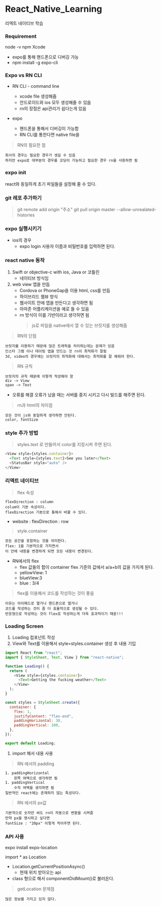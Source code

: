 # React_Native_Learning

리엑트 네이티브 학습

### Requirement

node -v
npm
Xcode

- expo를 통해 핸드폰으로 디버깅 가능
- npm install -g expo-cli

### Expo vs RN CLI

- RN CLI - command line

  - xcode file 생성해줌
  - 안드로이드와 ios 모두 생성해줄 수 있음
  - rn의 장점은 api관리가 쉽다는게 있음

- expo
  - 핸드폰을 통해서 디버깅이 가능함
  - RN CLI를 통한다면 native file을

> RN의 필요한 점

    회사의 경우는 필요한 경우가 생길 수 있음
    하지만 expo로 대부분의 경우를 코딩이 가능하고 필요한 경우 rn을 사용하면 됨

### expo init

react와 동일하게 초기 파일들을 설정해 줄 수 있다.

### git 레포 추가하기

> git remote add origin "주소"
> git pull origin master --allow-unrealated-histories

### expo 실행시키기

- ios의 경우
  - expo login
    사용자 이름과 비밀번호를 입력하면 된다.

### react native 동작

1. Swift or objective-c with ios, Java or 코틀린
   - 네이티브 방식임
2. web view 앱을 만듬
   - Cordova or PhoneGap을 이용 html, css를 만듬
   - 하이브리드 웹뷰 방식
   - 웹사이트 안에 앱을 만든다고 생각하면 됨
   - 아마존 어플리케이션을 예로 들 수 있음
   - rn 방식이 이를 기반이라고 생각하면 됨
     > js로 파일을 native에서 열 수 있는 브릿지를 생성해줌

> RN의 단점

    브릿지를 이용하기 때문에 많은 트래픽을 처리하는데는 문제가 있음
    인스타 그램 이나 데이팅 앱을 만드는 것 rn이 최적화가 잘됨
    3d, video의 경우에는 브릿지의 최적화에 대해서는 최적화를 잘 해줘야 한다.

> RN 규칙

    브릿지의 규칙 때문에 이렇게 작성해야 함
    div -> View
    span -> Text

- 오류를 해결
  오류가 났을 때는 서버를 중지 시키고 다시 빌드를 해주면 된다.

> rn과 html의 차이점

    모든 것이 js와 동일하게 생각하면 안된다.
    color, fontSize

### style 추가 방법

> styles.text 로 만들어서 color를 지정시켜 주면 된다.

```javascript
<View style={styles.container}>
  <Text style={styles.text}>See you later</Text>
  <StatusBar style="auto" />
</View>
```

### 리엑트 네이티브

> flex 속성

    flexDirection : column
    colum이 기본 속성이다.
    flexDirection 기본으로 통해서 바꿀 수 있다.

- website : flexDirection : row

> style.container

    모든 공간을 포함하는 것을 의미한다.
    flex: 1을 기본적으로 가지면서
    이 안에 내용을 변경하게 되면 모든 내용이 변경된다.

- RN에서의 flex
  - flex 값들의 합이 container flex 기준의 값에서 a/a+b의 값을 가지게 된다.
  - yellowView: 1
  - blueView:3
  - blue : 3/4

> flex를 이용해서 코드를 작성하는 것이 좋음

    이유는 아이패드로 열거나 핸드폰으로 열거나
    코드를 작성하는 것이 좀 더 효율적으로 생성될 수 있다.
    반응형으로 작성하는 것이 flex로 작성하는게 더욱 효과적이기 때문!!!

### Loading Screen

1. Loading 컴포넌트 작성
1. View와 Text를 이용해서 style=styles.container 생성 후 내용 기입

```js
import React from "react";
import { StyleSheet, Text, View } from "react-native";

function Loading() {
  return (
    <View style={styles.container}>
      <Text>Getting the fucking weather</Text>
    </View>
  );
}

const styles = StyleSheet.create({
  container: {
    flex: 1,
    justifyContent: "flex-end",
    paddingHorizontal: 30,
    paddingVertical: 100,
  },
});

export default Loading;
```

1. import 해서 내용 사용

> RN 에서의 padding

    1. paddingHorizontal
        왼쪽 여백으로 생각하면 됨
    1. paddingVertical
        수직 여백을 생각하면 됨
    일반적인 react에는 존재하지 않는 특성이다.

> RN 에서의 px값

    기본적으로 숫자만 써도 rn이 자동으로 변환을 시켜줌
    만약 px을 명시하고 싶다면
    fontSize : "20px" 이렇게 적어주면 된다.

### API 사용

expo install expo-location

import \* as Location

- Location.getCurrentPositionAsync()
  - 현재 위치 받아오는 api
- class 형으로 해서 componentDidMount()로 불러온다.

> getLocation 문제점

    많은 정보를 가지고 있지 않다.

